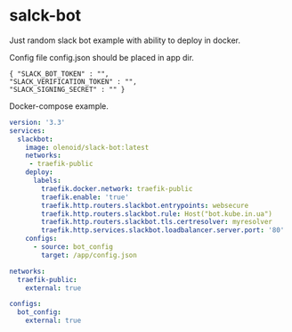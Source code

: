 # salck-bot
Just random slack bot example with ability to deploy in docker.

Config file config.json should be placed in app dir.
```josn
{ "SLACK_BOT_TOKEN" : "", 
"SLACK_VERIFICATION_TOKEN" : "", 
"SLACK_SIGNING_SECRET" : "" }
```
Docker-compose example.
```yaml
version: '3.3'
services:
  slackbot:
    image: olenoid/slack-bot:latest
    networks:
     - traefik-public
    deploy:
      labels:
        traefik.docker.network: traefik-public
        traefik.enable: 'true'
        traefik.http.routers.slackbot.entrypoints: websecure
        traefik.http.routers.slackbot.rule: Host("bot.kube.in.ua")
        traefik.http.routers.slackbot.tls.certresolver: myresolver
        traefik.http.services.slackbot.loadbalancer.server.port: '80'
    configs:
      - source: bot_config
        target: /app/config.json

networks:
  traefik-public:
    external: true

configs:
  bot_config:
    external: true
```
